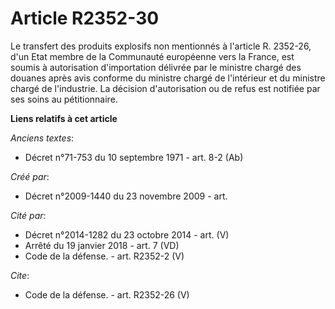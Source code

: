 # Article R2352-30

Le transfert des produits explosifs non mentionnés à l'article R. 2352-26, d'un Etat membre de la Communauté européenne vers
la France, est soumis à autorisation d'importation délivrée par le ministre chargé des douanes après avis conforme du
ministre chargé de l'intérieur et du ministre chargé de l'industrie. La décision d'autorisation ou de refus est notifiée par
ses soins au pétitionnaire.

**Liens relatifs à cet article**

_Anciens textes_:

  - Décret n°71-753 du 10 septembre 1971 - art. 8-2 (Ab)

_Créé par_:

  - Décret n°2009-1440 du 23 novembre 2009 - art.

_Cité par_:

  - Décret n°2014-1282 du 23 octobre 2014 - art. (V)
  - Arrêté du 19 janvier 2018 - art. 7 (VD)
  - Code de la défense. - art. R2352-2 (V)

_Cite_:

  - Code de la défense. - art. R2352-26 (V)
